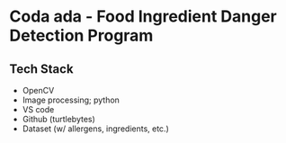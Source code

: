 # Coda ada - Food Ingredient Danger Detection Program

## Tech Stack

- OpenCV
- Image processing; python
- VS code
- Github (turtlebytes)
- Dataset (w/ allergens, ingredients, etc.)
